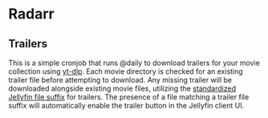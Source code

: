 # Radarr

## Trailers

This is a simple cronjob that runs @daily to download trailers for your movie collection using [yt-dlp](https://github.com/yt-dlp/yt-dlp). Each movie directory is checked for an existing trailer file before attempting to download. Any missing trailer will be downloaded alongside existing movie files, utilizing the [standardized Jellyfin file suffix](https://jellyfin.org/docs/general/server/media/movies/#file-suffix) for trailers. The presence of a file matching a trailer file suffix will automatically enable the trailer button in the Jellyfin client UI.
